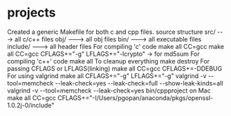 # projects
Created a generic Makefile for both c and cpp files.
source structure
	src/ 	 ---> all c/c++ files
	obj/ 	 ---> all obj files
	bin/	 ---> all executable files
	include/ ---> all header files
For compiling 'c' code
    make all CC=gcc
    make all CC=gcc CFLAGS+="-g" LFLAGS+="-lcrypto" -> for md5sum
For compiling 'c++' code
    make all
To cleanup everything
make destroy 
For passing CFLAGS or LFLAGS(linking)
make all CC=gcc CFLAGS+=-DDEBUG
For using valgrind
make all CFLAGS+="-g" LFLAGS+="-g"
valgrind -v --tool=memcheck --leak-check=yes --leak-check=full --show-leak-kinds=all 
valgrind -v --tool=memcheck --leak-check=yes bin/cppproject
on Mac
make all CC=gcc CFLAGS+="-I/Users/pgopan/anaconda/pkgs/openssl-1.0.2j-0/include"
